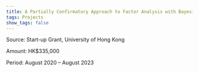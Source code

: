 ```yaml
---
title: A Partially Confirmatory Approach to Factor Analysis with Bayesian Learning
tags: Projects
show_tags: false
---
```


Source: Start-up Grant, University of Hong Kong

<!--more-->

Amount: HK$335,000

Period: August 2020 – August 2023
